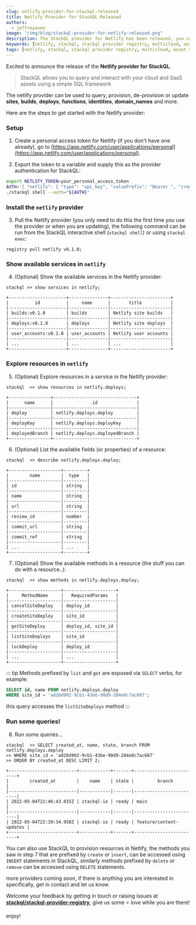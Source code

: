 ```yaml
---
slug: netlify-provider-for-stackql-released
title: Netlify Provider for StackQL Released
authors:	
  - jeffreyaven
image: "/img/blog/stackql-provider-for-netlify-released.png"
description: The StackQL provider for Netlify has been released, you can use this to query sites, builds and more in Netlify.
keywords: [netlify, stackql, stackql provider registry, multicloud, asset management, cloud security]
tags: [netlify, stackql, stackql provider registry, multicloud, asset management, cloud security]
---
```


Excited to announce the release of the __Netlify provider for StackQL__.  

> StackQL allows you to query and interact with your cloud and SaaS assets using a simple SQL framework

The netlify provider can be used to query, provision, de-provision or update __sites__, __builds__, __deploys__, __functions__, __identities__, __domain_names__ and more.  

Here are the steps to get started with the Netlify provider:  

### Setup

1. Create a personal access token for Netlify (if you don't have one already), go to 
[https://app.netlify.com/user/applications/personal](https://app.netlify.com/user/applications/personal).

2. Export the token to a variable and supply this as the provider authentication for StackQL:  

```bash
export NETLIFY_TOKEN=your_personal_access_token
AUTH='{ "netlify": { "type": "api_key", "valuePrefix": "Bearer ", "credentialsenvvar": "NETLIFY_TOKEN" } }'
./stackql shell --auth="${AUTH}"
```

### Install the `netlify` provider

3. Pull the Netlify provider (you only need to do this the first time you use the provider or when you are updating), the following command can be run from the StackQL interactive shell (`stackql shell`) or using `stackql exec`:  

```
registry pull netlify v0.1.0;
```

### Show available services in `netlify`

4. (Optional) Show the available services in the Netlify provider:  

```
stackql >> show services in netlify;

+----------------------+---------------+-----------------------+
|          id          |     name      |       title           |
|----------------------|---------------|-----------------------|
| builds:v0.1.0        | builds        | Netlify site builds   |
|----------------------|---------------|-----------------------|
| deploys:v0.1.0       | deploys       | Netlify site deploys  |
|----------------------|---------------|-----------------------|
| user_accounts:v0.1.0 | user_accounts | Netlify user accounts |
|----------------------|---------------|-----------------------|
| ...                  | ...           | ...                   |
+----------------------+---------------+-----------------------+
```

### Explore resources in `netlify`

5. (Optional) Explore resources in a service in the Netlify provider:  

```
stackql  >> show resources in netlify.deploys;

+----------------+--------------------------------+
|      name      |               id               |
|----------------|--------------------------------|
| deploy         | netlify.deploys.deploy         |
|----------------|--------------------------------|
| deployKey      | netlify.deploys.deployKey      |
|----------------|--------------------------------|
| deployedBranch | netlify.deploys.deployedBranch |
+----------------+--------------------------------+
```

6. (Optional) List the available fields (or properties) of a resource:  

```
stackql  >> describe netlify.deploys.deploy;

+--------------------+---------+
|        name        |  type   |
|--------------------|---------|
| id                 | string  |
|--------------------|---------|
| name               | string  |
|--------------------|---------|
| url                | string  |
|--------------------|---------|
| review_id          | number  |
|--------------------|---------|
| commit_url         | string  |
|--------------------|---------|
| commit_ref         | string  |
|--------------------|---------|
| ...                | ...     |
+--------------------+---------+
```

7. (Optional) Show the available methods in a resource (the stuff you can do with a resource..):  

```
stackql  >> show methods in netlify.deploys.deploy;

+--------------------+--------------------+
|     MethodName     |   RequiredParams   |
|--------------------|--------------------|
| cancelSiteDeploy   | deploy_id          |
|--------------------|--------------------|
| createSiteDeploy   | site_id            |
|--------------------|--------------------|
| getSiteDeploy      | deploy_id, site_id |
|--------------------|--------------------|
| listSiteDeploys    | site_id            |
|--------------------|--------------------|
| lockDeploy         | deploy_id          |
|--------------------|--------------------|
| ...                | ...                |
+--------------------+--------------------+
```


::: tip
Methods prefixed by `list` and `get` are exposed via `SELECT` verbs, for example:  

```sql
SELECT id, name FROM netlify.deploys.deploy
WHERE site_id = 'ad26d902-9cb1-43be-90d9-284e8c7ac687';
```

this query accesses the `listSiteDeploys` method
:::

### Run some queries!

8. Run some queries...  

```
stackql  >> SELECT created_at, name, state, branch FROM netlify.deploys.deploy
>> WHERE site_id = 'ad26d902-9cb1-43be-90d9-284e8c7ac687'
>> ORDER BY created_at DESC LIMIT 2;

+--------------------------+------------+-------+-------------------------+
|        created_at        |    name    | state |         branch          |
|--------------------------|------------|-------|-------------------------|
| 2022-05-04T22:46:43.015Z | stackql-io | ready | main                    |
|--------------------------|------------|-------|-------------------------|
| 2022-05-04T22:39:34.958Z | stackql-io | ready | feature/content-updates |
+--------------------------+------------+-------+-------------------------+
```

You can also use StackQL to provision resources in Netlify, the methods you saw in step 7 that are prefixed by `create` or `insert`, can be accessed using `INSERT` statements in StackQL, similarly methods prefixed by `delete` or `remove` can be accessed using `DELETE` statements.  

more providers coming soon, if there is anything you are interested in specifically, get in contact and let us know.  

Welcome your feedback by getting in touch or raising issues at [__stackql/stackql-provider-registry__](https://github.com/stackql/stackql-provider-registry), give us some ⭐️ love while you are there!  

enjoy!